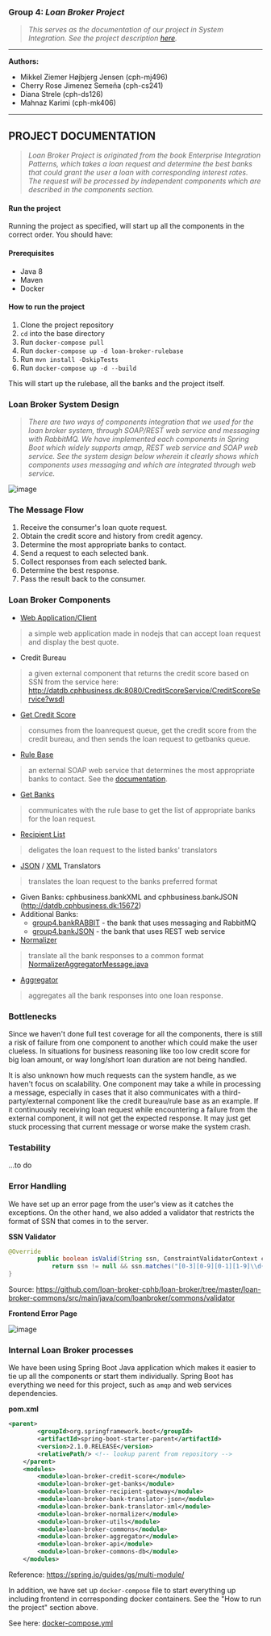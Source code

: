 ### Group 4: _Loan Broker Project_
> _This serves as the documentation of our project in System Integration.
See the project description [here](https://github.com/datsoftlyngby/soft2018fall-si-teaching-material/blob/master/Project/Loan%20Broker%20Project.pdf)._

***
<b>Authors:</b>
- Mikkel Ziemer Højbjerg Jensen (cph-mj496)
- Cherry Rose Jimenez Semeña (cph-cs241)
- Diana Strele (cph-ds126)
- Mahnaz Karimi (cph-mk406)
***

## PROJECT DOCUMENTATION

> _Loan Broker Project is originated from the book Enterprise Integration Patterns, 
which takes a loan request and determine the best banks that could grant the user a loan
with corresponding interest rates. The request will be processed by independent components which are described in the components section._

#### Run the project
Running the project as specified, will start up all the components in the correct order.
You should have:
#### Prerequisites
- Java 8
- Maven
- Docker

#### How to run the project
1. Clone the project repository
2. `cd` into the base directory
3. Run `docker-compose pull`
4. Run `docker-compose up -d loan-broker-rulebase`
5. Run `mvn install -DskipTests`
6. Run `docker-compose up -d --build`

This will start up the rulebase, all the banks and the project itself.

### Loan Broker System Design

> _There are two ways of components integration that we used for the loan broker system, through SOAP/REST web service and messaging with RabbitMQ. 
We have implemented each components in Spring Boot which widely supports amqp, REST web service and SOAP web service. See the system design below wherein
it clearly shows which components uses messaging and which are integrated through web service._


![image](https://user-images.githubusercontent.com/16150075/48804176-3343a480-ed14-11e8-8c38-01a4f67fe50a.png)

### The Message Flow
1. Receive the consumer's loan quote request.
2. Obtain the credit score and history from credit agency.
3. Determine the most appropriate banks to contact.
4. Send a request to each selected bank.
5. Collect responses from each selected bank.
6. Determine the best response.
7. Pass the result back to the consumer.

### Loan Broker Components
- [Web Application/Client](https://github.com/loan-broker-cphb/loan-broker-web-app)
> a simple web application made in nodejs that can accept loan request and display the best quote.
- Credit Bureau
> a given external component that returns the credit score based on SSN from the service here: http://datdb.cphbusiness.dk:8080/CreditScoreService/CreditScoreService?wsdl 
- [Get Credit Score](https://github.com/loan-broker-cphb/loan-broker/tree/master/loan-broker-credit-score)
> consumes from the loanrequest queue, get the credit score from the credit bureau, and then sends the loan request to getbanks queue.
- [Rule Base](https://github.com/loan-broker-cphb/rule-base)
> an external SOAP web service that determines the most appropriate banks to contact. See the [documentation](https://github.com/loan-broker-cphb/rule-base).
- [Get Banks](https://github.com/loan-broker-cphb/loan-broker/tree/master/loan-broker-get-banks)
> communicates with the rule base to get the list of appropriate banks for the loan request.
- [Recipient List](https://github.com/loan-broker-cphb/loan-broker/tree/master/loan-broker-recipient-gateway/src/main/java/com/loanbroker/recipient/gateway)
> deligates the loan request to the listed banks' translators
- [JSON](https://github.com/loan-broker-cphb/loan-broker/tree/master/loan-broker-bank-translator-json) /
[XML](https://github.com/loan-broker-cphb/loan-broker/tree/master/loan-broker-bank-translator-xml/src/main/java/com/loanbroker/bank/translator/xml)
Translators
> translates the loan request to the banks preferred format
- Given Banks: cphbusiness.bankXML and cphbusiness.bankJSON (http://datdb.cphbusiness.dk:15672)
- Additional Banks: 
    - [group4.bankRABBIT](https://github.com/loan-broker-cphb/bank-rabbitMQ) - the bank that uses messaging and RabbitMQ
    - [group4.bankJSON](https://github.com/loan-broker-cphb/bank-web-service) - the bank that uses REST web service
- [Normalizer](https://github.com/loan-broker-cphb/loan-broker/tree/master/loan-broker-normalizer/src/main/java/com/loanbroker/normalizer)
> translate all the bank responses to a common format [NormalizerAggregatorMessage.java](https://github.com/loan-broker-cphb/loan-broker/blob/master/loan-broker-commons/src/main/java/com/loanbroker/commons/model/NormalizerAggregatorMessage.java)
- [Aggregator](https://github.com/loan-broker-cphb/loan-broker/tree/master/loan-broker-aggregator/src/main/java/com/loanbroker/aggregator)
> aggregates all the bank responses into one loan response.

### Bottlenecks
Since we haven't done full test coverage for all the components, there is still a risk of failure from one component to another which could make the user clueless. 
In situations for business reasoning like too low credit score for big loan amount, or way long/short loan duration are not being handled.

It is also unknown how much requests can the system handle, as we haven't focus on scalability. One component may take a while in processing a message, 
especially in cases that it also communicates with a third-party/external component like the credit bureau/rule base as an example. 
If it continuously receiving loan request while encountering a failure from the external component,
it will not get the expected response. It may just get stuck processing that current message or worse make the system crash.

### Testability
...to do

### Error Handling
We have set up an error page from the user's view as it catches the exceptions. On the other hand, we also added a validator that restricts the format of SSN that comes in to the server.

**SSN Validator**
```java
@Override
        public boolean isValid(String ssn, ConstraintValidatorContext constraintValidatorContext) {
            return ssn != null && ssn.matches("[0-3][0-9][0-1][1-9]\\d{2}-\\d{4}?[^0-9]*");
}
```
Source: https://github.com/loan-broker-cphb/loan-broker/tree/master/loan-broker-commons/src/main/java/com/loanbroker/commons/validator

**Frontend Error Page**

![image](https://user-images.githubusercontent.com/16150075/48817290-fc868200-ed45-11e8-82de-d15e58e22706.png)

### Internal Loan Broker processes
We have been using Spring Boot Java application which makes it easier to tie up all the components or start them individually.
Spring Boot has everything we need for this project, such as `amqp` and web services dependencies.

**pom.xml**
```xml
<parent>
        <groupId>org.springframework.boot</groupId>
        <artifactId>spring-boot-starter-parent</artifactId>
        <version>2.1.0.RELEASE</version>
        <relativePath/> <!-- lookup parent from repository -->
    </parent>
    <modules>
        <module>loan-broker-credit-score</module>
        <module>loan-broker-get-banks</module>
        <module>loan-broker-recipient-gateway</module>
        <module>loan-broker-bank-translator-json</module>
        <module>loan-broker-bank-translator-xml</module>
        <module>loan-broker-normalizer</module>
        <module>loan-broker-utils</module>
        <module>loan-broker-commons</module>
        <module>loan-broker-aggregator</module>
        <module>loan-broker-api</module>
        <module>loan-broker-commons-db</module>
    </modules>
```

Reference:  https://spring.io/guides/gs/multi-module/ 

In addition, we have set up `docker-compose` file to start everything up including frontend in corresponding docker containers. See the "How to run the project" section above.

See here: [docker-compose.yml](https://github.com/loan-broker-cphb/loan-broker/blob/master/docker-compose.yml)

